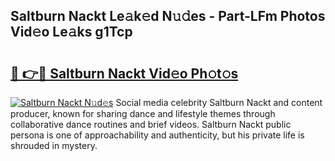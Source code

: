 ## Saltburn Nackt Le𝚊k𝚎d N𝚞𝚍es - Part-LFm Photos Vid𝚎o Le𝚊ks g1Tcp

# <h2><a href="http://fb066c3.evod.top/?m=Saltburn+Nackt">🔗 👉🔴 Saltburn Nackt Vid𝚎o Ph𝚘t𝚘s</a></h2>

[![Saltburn Nackt N𝚞d𝚎s](https://i.imgur.com/8V9OHl7.gif)](http://fb066c3.evod.top/?m=Saltburn+Nackt)
Social media celebrity Saltburn Nackt and content producer, known for sharing dance and lifestyle themes through collaborative dance routines and brief videos. Saltburn Nackt public persona is one of approachability and authenticity, but his private life is shrouded in mystery. 

